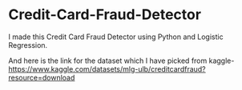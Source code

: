 # Credit-Card-Fraud-Detector
I made this Credit Card Fraud Detector using Python and Logistic Regression.

And here is the link for the dataset which I have picked from kaggle-
https://www.kaggle.com/datasets/mlg-ulb/creditcardfraud?resource=download
